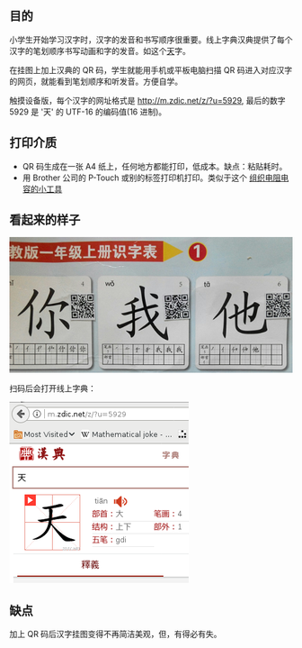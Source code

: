## 目的

小学生开始学习汉字时，汉字的发音和书写顺序很重要。线上字典汉典提供了每个汉字的笔划顺序书写动画和字的发音。如这个[天](http://m.zdic.net/z/?u=5929)字。

在挂图上加上汉典的 QR 码，学生就能用手机或平板电脑扫描 QR 码进入对应汉字的网页，就能看到笔划顺序和听发音。方便自学。

触摸设备版，每个汉字的网址格式是 http://m.zdic.net/z/?u=5929, 最后的数字 5929 是 '天' 的 UTF-16 的编码值(16 进制)。

## 打印介质

* QR 码生成在一张 A4 纸上，任何地方都能打印，低成本。缺点：粘贴耗时。
* 用 Brother 公司的 P-Touch 或别的标签打印机打印。类似于这个 [组织电阻电容的小工具](https://github.com/atommann/smd_ptouch)

## 看起来的样子

![image](https://github.com/atommann/Chinese-wallchart-qr-addon/blob/master/wallchart.jpg)

扫码后会打开线上字典：

![image](https://github.com/atommann/Chinese-wallchart-qr-addon/blob/master/m_zdic.png)

## 缺点

加上 QR 码后汉字挂图变得不再简洁美观，但，有得必有失。

